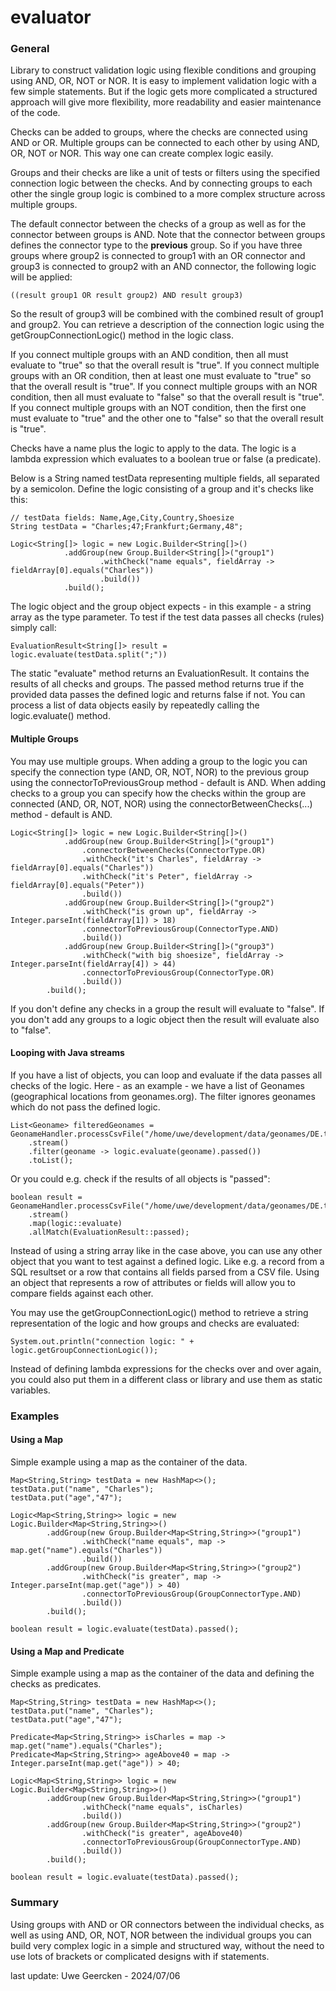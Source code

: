 # evaluator

### General
Library to construct validation logic using flexible conditions and grouping using AND, OR, NOT or NOR. It is easy to
implement validation logic with a few simple statements. But if the logic gets more complicated a structured approach will give more
flexibility, more readability and easier maintenance of the code.

Checks can be added to groups, where the checks are connected using AND or OR. Multiple groups can be connected to each other
by using AND, OR, NOT or NOR. This way one can create complex logic easily.

Groups and their checks are like a unit of tests or filters using the specified connection logic between the checks. And
by connecting groups to each other the single group logic is combined to a more complex structure across multiple groups.

The default connector between the checks of a group as well as for the connector between groups is AND. Note that the connector
between groups defines the connector type to the **previous** group. So if you have three groups where group2 is connected to group1 with
an OR connector and group3 is connected to group2 with an AND connector, the following logic will be applied: 

    ((result group1 OR result group2) AND result group3)

So the result of group3 will be combined with the combined result of group1 and group2. You can retrieve a description of the connection logic using
the getGroupConnectionLogic() method in the logic class.

If you connect multiple groups with an AND condition, then all must evaluate to "true" so that the overall result is "true".
If you connect multiple groups with an OR condition, then at least one must evaluate to "true" so that the overall result is "true".
If you connect multiple groups with an NOR condition, then all must evaluate to "false" so that the overall result is "true".
If you connect multiple groups with an NOT condition, then the first one must evaluate to "true" and the other one to "false" so that the overall result is "true".

Checks have a name plus the logic to apply to the data. The logic is a lambda expression which evaluates to a boolean true or false (a predicate).

Below is a String named testData representing multiple fields, all separated by a semicolon. Define the logic consisting of a group and it's
checks like this:

    // testData fields: Name,Age,City,Country,Shoesize
    String testData = "Charles;47;Frankfurt;Germany,48";

    Logic<String[]> logic = new Logic.Builder<String[]>()
                .addGroup(new Group.Builder<String[]>("group1")
                        .withCheck("name equals", fieldArray ->  fieldArray[0].equals("Charles"))
                        .build())
                .build();

The logic object and the group object expects - in this example - a string array as the type parameter. To test if the test data passes all checks (rules) simply call:

    EvaluationResult<String[]> result = logic.evaluate(testData.split(";"))

The static "evaluate" method returns an EvaluationResult. It contains the results of all checks and groups. The passed method returns true if the provided data passes the defined logic and returns false if not.
You can process a list of data objects easily by repeatedly calling the logic.evaluate(<data object>) method.

#### Multiple Groups
You may use multiple groups. When adding a group to the logic you can specify the connection type (AND, OR, NOT, NOR) to the previous group using the connectorToPreviousGroup method - default is AND. When adding
checks to a group you can specify how the checks within the group are connected (AND, OR, NOT, NOR) using the connectorBetweenChecks(...) method - default is AND.

    Logic<String[]> logic = new Logic.Builder<String[]>()
                .addGroup(new Group.Builder<String[]>("group1")
                    .connectorBetweenChecks(ConnectorType.OR)
                    .withCheck("it's Charles", fieldArray ->  fieldArray[0].equals("Charles"))
                    .withCheck("it's Peter", fieldArray ->  fieldArray[0].equals("Peter"))
                    .build())
                .addGroup(new Group.Builder<String[]>("group2")
                    .withCheck("is grown up", fieldArray ->  Integer.parseInt(fieldArray[1]) > 18)
                    .connectorToPreviousGroup(ConnectorType.AND)
                    .build())
                .addGroup(new Group.Builder<String[]>("group3")
                    .withCheck("with big shoesize", fieldArray ->  Integer.parseInt(fieldArray[4]) > 44)
                    .connectorToPreviousGroup(ConnectorType.OR)
                    .build())
            .build();

If you don't define any checks in a group the result will evaluate to "false". If you don't add any groups to a logic object then the result will evaluate also to "false".

#### Looping with Java streams
If you have a list of objects, you can loop and evaluate if the data passes all checks of the logic. Here - as an example - we have a list of Geonames (geographical locations from geonames.org).
The filter ignores geonames which do not pass the defined logic.

    List<Geoname> filteredGeonames = GeonameHandler.processCsvFile("/home/uwe/development/data/geonames/DE.txt",0)
        .stream()
        .filter(geoname -> logic.evaluate(geoname).passed())
        .toList();

Or you could e.g. check if the results of all objects is "passed":
    
    boolean result = GeonameHandler.processCsvFile("/home/uwe/development/data/geonames/DE.txt",0)
        .stream()
        .map(logic::evaluate)
        .allMatch(EvaluationResult::passed);


Instead of using a string array like in the case above, you can use any other object that you want to test against a defined logic. Like
e.g. a record from a SQL resultset or a row that contains all fields parsed from a CSV file. Using an object that represents a row of attributes
or fields will allow you to compare fields against each other.

You may use the getGroupConnectionLogic() method to retrieve a string representation of the logic and how groups and checks are evaluated:

    System.out.println("connection logic: " + logic.getGroupConnectionLogic());

Instead of defining lambda expressions for the checks over and over again, you could also put them in a different class or library and use them as
static variables.

### Examples

#### Using a Map
Simple example using a map as the container of the data.

    Map<String,String> testData = new HashMap<>();
    testData.put("name", "Charles");
    testData.put("age","47");

    Logic<Map<String,String>> logic = new Logic.Builder<Map<String,String>>()
            .addGroup(new Group.Builder<Map<String,String>>("group1")
                    .withCheck("name equals", map ->  map.get("name").equals("Charles"))
                    .build())
            .addGroup(new Group.Builder<Map<String,String>>("group2")
                    .withCheck("is greater", map ->  Integer.parseInt(map.get("age")) > 40)
                    .connectorToPreviousGroup(GroupConnectorType.AND)
                    .build())
            .build();

    boolean result = logic.evaluate(testData).passed();

#### Using a Map and Predicate
Simple example using a map as the container of the data and defining the checks as predicates.

    Map<String,String> testData = new HashMap<>();
    testData.put("name", "Charles");
    testData.put("age","47");

    Predicate<Map<String,String>> isCharles = map -> map.get("name").equals("Charles");
    Predicate<Map<String,String>> ageAbove40 = map -> Integer.parseInt(map.get("age")) > 40;

    Logic<Map<String,String>> logic = new Logic.Builder<Map<String,String>>()
            .addGroup(new Group.Builder<Map<String,String>>("group1")
                    .withCheck("name equals", isCharles)
                    .build())
            .addGroup(new Group.Builder<Map<String,String>>("group2")
                    .withCheck("is greater", ageAbove40)
                    .connectorToPreviousGroup(GroupConnectorType.AND)
                    .build())
            .build();

    boolean result = logic.evaluate(testData).passed();

### Summary

Using groups with AND or OR connectors between the individual checks, as well as using AND, OR, NOT, NOR between the individual groups
you can build very complex logic in a simple and structured way, without the need to use lots of brackets or complicated designs with if statements.

last update: Uwe Geercken - 2024/07/06